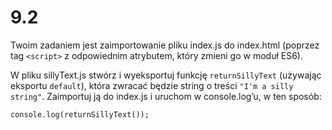 # 9.2

Twoim zadaniem jest zaimportowanie pliku index.js do index.html (poprzez tag `<script>` z odpowiednim atrybutem, który zmieni go w moduł ES6).

W pliku sillyText.js stwórz i wyeksportuj funkcję `returnSillyText` (używając eksportu `default`), która zwracać będzie string o treści `"I'm a silly string"`. Zaimportuj ją do index.js i uruchom w console.log’u, w ten sposób:

`console.log(returnSillyText());`
